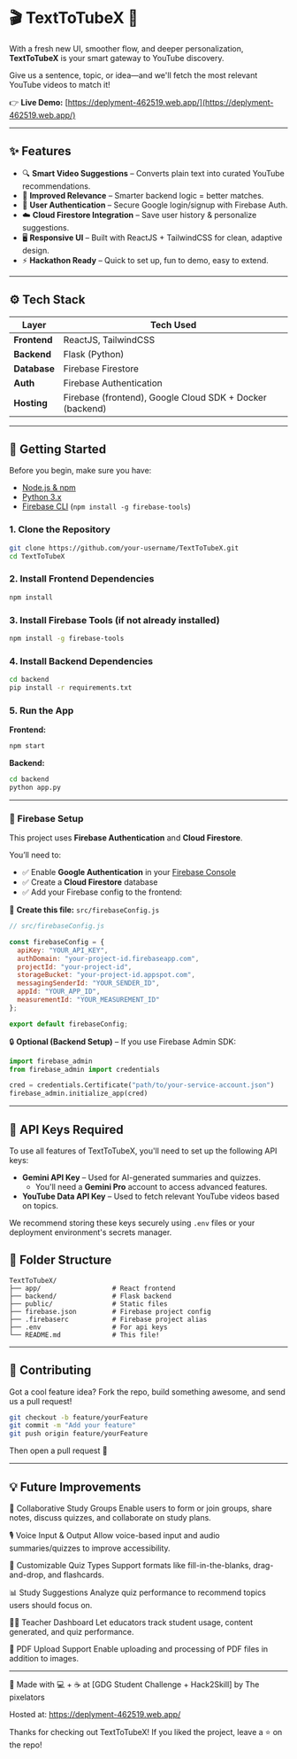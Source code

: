 # 🎬 TextToTubeX 🚀  

With a fresh new UI, smoother flow, and deeper personalization, **TextToTubeX** is your smart gateway to YouTube discovery. 

Give us a sentence, topic, or idea—and we'll fetch the most relevant YouTube videos to match it!

👉 **Live Demo:** [https://deplyment-462519.web.app/](https://deplyment-462519.web.app/)

---

## ✨ Features

- 🔍 **Smart Video Suggestions** – Converts plain text into curated YouTube recommendations.
- 🧠 **Improved Relevance** – Smarter backend logic = better matches.
- 👤 **User Authentication** – Secure Google login/signup with Firebase Auth.
- ☁️ **Cloud Firestore Integration** – Save user history & personalize suggestions.
- 🖥 **Responsive UI** – Built with ReactJS + TailwindCSS for clean, adaptive design.
- ⚡ **Hackathon Ready** – Quick to set up, fun to demo, easy to extend.

---

## ⚙️ Tech Stack

| Layer       | Tech Used                |
|-------------|--------------------------|
| **Frontend** | ReactJS, TailwindCSS     |
| **Backend**  | Flask (Python)           |
| **Database** | Firebase Firestore       |
| **Auth**     | Firebase Authentication  |
| **Hosting**  | Firebase (frontend), Google Cloud SDK + Docker (backend) |

---

## 🚀 Getting Started

Before you begin, make sure you have:

- [Node.js & npm](https://nodejs.org/)
- [Python 3.x](https://www.python.org/)
- [Firebase CLI](https://firebase.google.com/docs/cli) (`npm install -g firebase-tools`)

### 1. Clone the Repository
~~~bash
git clone https://github.com/your-username/TextToTubeX.git
cd TextToTubeX
~~~

### 2. Install Frontend Dependencies
~~~bash
npm install
~~~

### 3. Install Firebase Tools (if not already installed)
~~~bash
npm install -g firebase-tools
~~~

### 4. Install Backend Dependencies
~~~bash
cd backend
pip install -r requirements.txt
~~~

### 5. Run the App

**Frontend:**
~~~bash
npm start
~~~

**Backend:**
~~~bash
cd backend
python app.py
~~~

---

### 🔐 Firebase Setup

This project uses **Firebase Authentication** and **Cloud Firestore**.

You’ll need to:

- ✅ Enable **Google Authentication** in your [Firebase Console](https://console.firebase.google.com/)
- ✅ Create a **Cloud Firestore** database
- ✅ Add your Firebase config to the frontend:

📄 **Create this file:** `src/firebaseConfig.js`

~~~js
// src/firebaseConfig.js

const firebaseConfig = {
  apiKey: "YOUR_API_KEY",
  authDomain: "your-project-id.firebaseapp.com",
  projectId: "your-project-id",
  storageBucket: "your-project-id.appspot.com",
  messagingSenderId: "YOUR_SENDER_ID",
  appId: "YOUR_APP_ID",
  measurementId: "YOUR_MEASUREMENT_ID"
};

export default firebaseConfig;
~~~

🔒 **Optional (Backend Setup)** – If you use Firebase Admin SDK:

~~~python
import firebase_admin
from firebase_admin import credentials

cred = credentials.Certificate("path/to/your-service-account.json")
firebase_admin.initialize_app(cred)
~~~

---

## 🔑 API Keys Required
To use all features of TextToTubeX, you'll need to set up the following API keys:

- **Gemini API Key** – Used for AI-generated summaries and quizzes.
  - You'll need a **Gemini Pro** account to access advanced features.
- **YouTube Data API Key** – Used to fetch relevant YouTube videos based on topics.

We recommend storing these keys securely using `.env` files or your deployment environment's secrets manager.

## 📁 Folder Structure

~~~
TextToTubeX/
├── app/                  # React frontend
├── backend/              # Flask backend
├── public/               # Static files
├── firebase.json         # Firebase project config
├── .firebaserc           # Firebase project alias
├── .env                  # For api keys 
└── README.md             # This file!

~~~

---

## 🤝 Contributing

Got a cool feature idea? Fork the repo, build something awesome, and send us a pull request!

~~~bash
git checkout -b feature/yourFeature
git commit -m "Add your feature"
git push origin feature/yourFeature
~~~

Then open a pull request 🚀

---

## 💡 Future Improvements

🤝 Collaborative Study Groups
Enable users to form or join groups, share notes, discuss quizzes, and collaborate on study plans.

🎙️ Voice Input & Output
Allow voice-based input and audio summaries/quizzes to improve accessibility.

🧩 Customizable Quiz Types
Support formats like fill-in-the-blanks, drag-and-drop, and flashcards.

📊 Study Suggestions
Analyze quiz performance to recommend topics users should focus on.

👩‍🏫 Teacher Dashboard
Let educators track student usage, content generated, and quiz performance.

📄 PDF Upload Support
Enable uploading and processing of PDF files in addition to images.

---

🙌 Made with 💻 + ☕ at [GDG Student Challenge + Hack2Skill]  by The pixelators 

Hosted at: https://deplyment-462519.web.app/

Thanks for checking out TextToTubeX! If you liked the project, leave a ⭐ on the repo!

